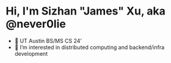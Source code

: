 # Hi, I'm Sizhan "James" Xu, aka @never0lie

- 🏫 UT Austin BS/MS CS 24'
- 👀 I’m interested in distributed computing and backend/infra development


<!---
never0lie/never0lie is a ✨ special ✨ repository because its `README.md` (this file) appears on your GitHub profile.
You can click the Preview link to take a look at your changes.
--->

